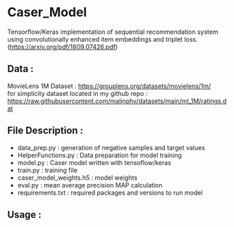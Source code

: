 # Caser_Model

Tensorflow/Keras implementation of sequential recommendation system using convolutionally enhanced item embeddings and triplet loss. (https://arxiv.org/pdf/1809.07426.pdf)




Data :<br/>
----

MovieLens 1M Dataset : 
https://grouplens.org/datasets/movielens/1m/
<br/>
for simplicity dataset located in my github repo :
https://raw.githubusercontent.com/malinphy/datasets/main/ml_1M/ratings.dat

File Description :
----
- data_prep.py : generation of negative samples and target values
- HelperFunctions.py : Data preparation for model training
- model.py : Caser model written with tensoflow/keras
- train.py : training file
- caser_model_weights.h5 : model weights 
- eval.py : mean average precision MAP calculation
- requirements.txt : required packages and versions to run model

Usage :
----
